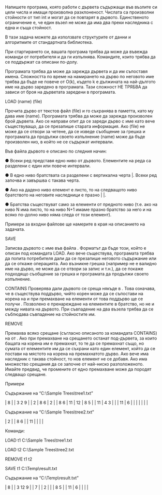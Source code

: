 Напишете програма, която работи с дървета съдържащи във възлите си цели числа и имащи произволна разклоненост. Числата са произволни стойности от тип int и могат да се повтарят в дървото. Единственото ограничение е, че един възел не може да има два преки наследника с една и съща стойност. 

В тази задача можете да използвате структурите от данни и алгоритмите от стандартната библиотека.

При стартирането си, вашата програма трябва да може да въвежда команди от потребителя и да ги изпълнява. Командите, които трябва да се поддържат са описани по-долу.

Програмата трябва да може да зарежда дървета и да им съпоставя имена. Сложността по време на намирането на дърво по неговото име трябва да бъде не повече от O(k), където k е дължината на най-дългото име на дърво заредено в програмата. Тази сложност НЕ ТРЯБВА да зависи от броя на дърветата заредени в програмата.

LOAD (name) (file)
 
Прочита дърво от текстов файл (file) и го съхранява в паметта, като му дава име (name). Програмата трябва да може да зарежда произволен брой дървета. Ако се направи опит да се зареди дърво с име като вече съществуващо, да се презапише старата информация. Ако (file) не може да се отвори за четене, да се изведе съобщение за грешка и програмата да продължи своето изпълнение (name) може да бъде произволен низ, в който не се съдържат интервали.
 
Във файла дървото е описано по следния начин:

●       Всеки ред представя едно ниво от дървото. Елементите на реда са разделени с един или повече интервали.

●       В едно ниво братствата са разделени с вертикална черта |. Всеки ред започва и завършва с такава черта.

●       Ако на дадено ниво елемент е листо, то на следващото ниво братството на неговите наследници е празно | |.

●       Братства съществуват само за елементи от предното ниво (т.е. ако на ниво N има листо, то на ниво N+1 имаме празно братство за него и на всяко по-долно ниво няма следа от този елемент).

Примери за входни файлове ще намерите в края на описанието на задачата.

SAVE <name> <file>
 
Записва дървото с име <name> във файла <file>. Форматът да бъде този, който е описан под командата LOAD. Ако <file> вече съществува, програмата трябва да попита потребителя дали да се презапише неговото съдържание или да се откаже операцията. Ако възникне грешка (например <name> не е валидно име на дърво, <file> не може да се отвори за запис и т.н.), да се покаже подходящо съобщение за грешка и програмата да продължи своето изпълнение.
 
CONTAINS <tree1> <tree2>
Проверява дали дървото <tree2> се среща някъде в <tree1>. Това означава, че в <tree1> съществува поддърво, чийто корен може да се съпостави на корена на <tree2> и при премахване на елементи от това поддърво ще се получи <tree2>. Позволено е пренареждане на елементите в братство, но не и между нивата на дървото. При съвпадение на два възела трябва да се съблюдава съвпадение на стойностите им.
 
REMOVE <tree1> <tree2>
 
Премахва всяко срещане (съгласно описаното за командата CONTAINS) на <tree2> от <tree1>. Ако при премахване на срещането останат под-дървета, за които бащата на корена им е премахнат, то те да се премахнат също, но сумата от елементите им да се съхрани като един елемент, който да се постави на мястото на корена на премахнатото дърво. Ако вече има наследник с такава стойност, то нов елемент не се добавя. Ако има множество срещания да се започне от най-ниско разположеното. Имайте предвид, че промените от едно премахване може да породят следващо срещане.
 
Примери
 
Съдържание на “C:\Sample Trees\tree1.txt”
 
| 8 |
| 3 2 9 |
| 2 | 8 6 | 2 |
| 8 6 | 11 | 12 | 8 5 |
| 11 | 4 3 | | | 11 | 6 |
| | | | | |
 
Съдържание на “C:\Sample Trees\tree2.txt”
 
| 2 |
| 8 6 |
| 11 | |
| |
 
Команди:
 
LOAD t1 C:\Sample Trees\tree1.txt
 
LOAD t2 C:\Sample Trees\tree2.txt
 
REMOVE t1 t2
 
SAVE t1 C:\Temp\result.txt
 
Съдържание на “C:\Temp\result.txt”
 
| 8 |
| 3 12 9 |
| 7 | | 2 |
| | 8 5 |
| 11 | 6 |
| | |
